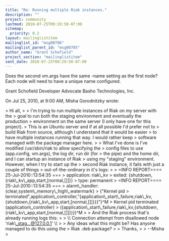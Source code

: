 ```yaml
---
title: "Re: Running multiple Riak instances."
description: ""
project: community
lastmod: 2010-07-25T09:29:50-07:00
sitemap:
  priority: 0.2
layout: mailinglistitem
mailinglist_id: "msg00786"
mailinglist_parent_id: "msg00785"
author_name: "Grant Schofield"
project_section: "mailinglistitem"
sent_date: 2010-07-25T09:29:50-07:00
---
```



Does the second vm.args have the same -name setting as the first node? Each 
node will need to have a unique name configured.

Grant Schofield
Developer Advocate
Basho Technologies, Inc.


On Jul 25, 2010, at 9:00 AM, Misha Gorodnitzky wrote:

&gt; Hi all,
&gt; 
&gt; I'm trying to run multiple instances of Riak on my server with the
&gt; goal to run both the staging environment and eventually the production
&gt; environment on the same server (I only have one for this project).
&gt; This is an Ubuntu server and if at all possible I'd prefer not to
&gt; build Riak from source, although I understand that it would be easier
&gt; to have multiple instances running that way. I would rather keep
&gt; software managed with the package manager here.
&gt; 
&gt; What I've done is I've modified /usr/sbin/riak to allow specifying the
&gt; config files to use (app.config, vm.args), the log dir, run dir (for
&gt; the pipe) and the home dir, and I can startup an instance of Riak
&gt; using my "staging" environment. However, when I try to start up the
&gt; second Riak instance, it fails with just a couple of things
&gt; out-of-the-ordinary in it's logs:
&gt; 
&gt; =INFO REPORT==== 25-Jul-2010::13:54:35 ===
&gt; application: riak\\_kv
&gt; exited: {shutdown,{riak\\_kv\\_app,start,[normal,[]]}}
&gt; type: permanent
&gt; =INFO REPORT==== 25-Jul-2010::13:54:35 ===
&gt; alarm\\_handler: {clear,system\\_memory\\_high\\_watermark}
&gt; {"Kernel pid 
&gt; terminated",application\\_controller,"{application\\_start\\_failure,riak\\_kv,{shutdown,{riak\\_kv\\_app,start,[normal,[]]}}}"}^M
&gt; Kernel pid terminated (application\\_controller)
&gt; ({application\\_start\\_failure,riak\\_kv,{shutdown,{riak\\_kv\\_app,start,[normal,[]]}}})^M
&gt; 
&gt; And the Riak process that's already running logs this:
&gt; 
&gt; \\*\\* Connection attempt from disallowed node 'riak\\_stag...@127.0.0.1' \\*\\*
&gt; 
&gt; Any ideas what this might be? Has anyone managed to do this using the
&gt; Riak .deb package?
&gt; 
&gt; Thanks,
&gt; 
&gt; --Misha
&gt; 
